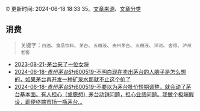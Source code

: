 :alarm_clock: 更新时间: 2024-06-18 18:33:35。[文章来源](/README.md)、[文章分类](/TAGS.md)

## 消费


> 关键字：`白酒`、`食品饮料`、`茅台`、`五粮液`、`贵州茅台`、`五粮液`、`洋河`、`舍得`、`泸州老窖`



- [2023-08-21-茅台来了一位女将](https://www.aicaijing.com.cn/article/18587) 
- [2024-06-18-$贵州茅台SH600519$-不明白现在卖出茅台的人脑子是怎么想的，如果茅台再开发一种矿泉水那就不止这个价了](https://xueqiu.com/2191415336/294208987) 
- [2024-06-18-$贵州茅台SH600519$-不要以为茅台批价短期调整，就会动了茅台基本面。有人担心（或臆想）茅台动销问题，担心业绩问题。我做个极端假设，即便终端市场一瓶茅台...](https://xueqiu.com/9262059293/294179741) 
